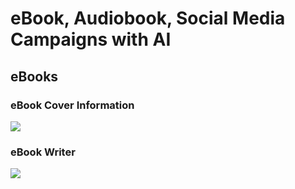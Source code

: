 <h1>eBook, Audiobook, Social Media Campaigns with AI</h1>
<h2>eBooks</h2>
<h3>eBook Cover Information</h3>
<img src="https://github.com/user-attachments/assets/d6187d12-38e7-48dd-8a35-0bd55a722e32">
<h3>eBook Writer</h3>
<img src="https://github.com/user-attachments/assets/244e26d4-3f4d-4cb1-9b26-a0045738ae7a">




